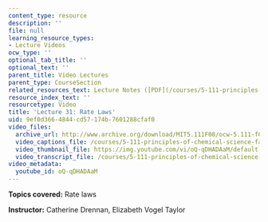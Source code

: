 ```yaml
---
content_type: resource
description: ''
file: null
learning_resource_types:
- Lecture Videos
ocw_type: ''
optional_tab_title: ''
optional_text: ''
parent_title: Video Lectures
parent_type: CourseSection
related_resources_text: Lecture Notes ([PDF](/courses/5-111-principles-of-chemical-science-fall-2008/resources/lecnotes31))
resource_index_text: ''
resourcetype: Video
title: 'Lecture 31: Rate Laws'
uid: 9ef0d366-4844-cd57-174b-7601288cfaf0
video_files:
  archive_url: http://www.archive.org/download/MIT5.111F08/ocw-5.111-f08-lec31_300k.mp4
  video_captions_file: /courses/5-111-principles-of-chemical-science-fall-2008/7c7d6c2b4bd6589daed7015114281cf5_oQ-qDHADAaM.vtt
  video_thumbnail_file: https://img.youtube.com/vi/oQ-qDHADAaM/default.jpg
  video_transcript_file: /courses/5-111-principles-of-chemical-science-fall-2008/4fa792809497a2cbbe2e8a1b8301095f_oQ-qDHADAaM.pdf
video_metadata:
  youtube_id: oQ-qDHADAaM
---
```


**Topics covered:** Rate laws

**Instructor:** Catherine Drennan, Elizabeth Vogel Taylor